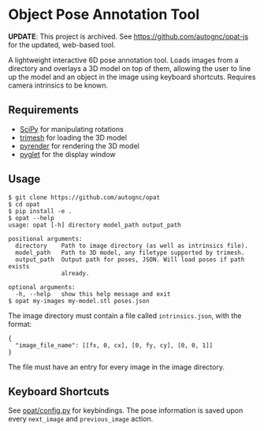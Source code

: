 # Object Pose Annotation Tool

**UPDATE**: This project is archived. See https://github.com/autognc/opat-js for the updated, web-based tool.

A lightweight interactive 6D pose annotation tool. Loads images from a directory and overlays a 3D model on top of them, allowing
the user to line up the model and an object in the image using keyboard shortcuts. Requires camera intrinsics to be known.

## Requirements
- [SciPy](https://www.scipy.org/) for manipulating rotations
- [trimesh](https://github.com/mikedh/trimesh) for loading the 3D model
- [pyrender](https://github.com/mmatl/pyrender) for rendering the 3D model
- [pyglet](http://pyglet.org/) for the display window

## Usage

```
$ git clone https://github.com/autognc/opat
$ cd opat
$ pip install -e .
$ opat --help
usage: opat [-h] directory model_path output_path

positional arguments:
  directory    Path to image directory (as well as intrinsics file).
  model_path   Path to 3D model, any filetype supported by trimesh.
  output_path  Output path for poses, JSON. Will load poses if path exists
               already.

optional arguments:
  -h, --help   show this help message and exit
$ opat my-images my-model.stl poses.json
```

The image directory must contain a file called `intrinsics.json`, with the format:
```
{
  "image_file_name": [[fx, 0, cx], [0, fy, cy], [0, 0, 1]]
}
```
The file must have an entry for every image in the image directory.

## Keyboard Shortcuts
See [opat/config.py](opat/config.py) for keybindings. The pose information is saved upon every `next_image` and `previous_image` action.
